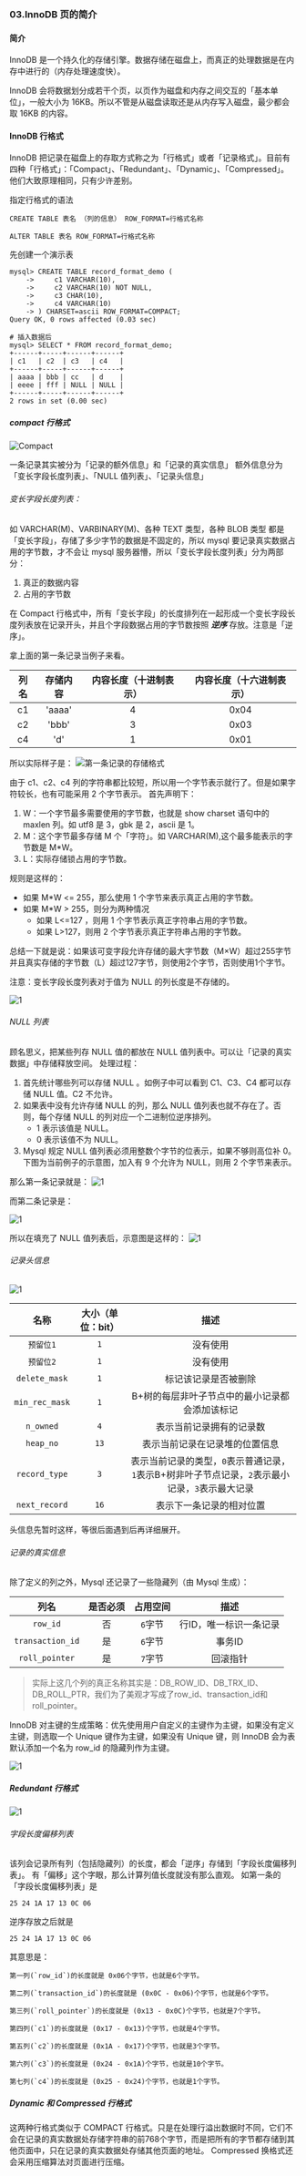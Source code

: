 ### 03.InnoDB 页的简介


#### 简介
InnoDB 是一个持久化的存储引擎。数据存储在磁盘上，而真正的处理数据是在内存中进行的（内存处理速度快）。

InnoDB 会将数据划分成若干个页，以页作为磁盘和内存之间交互的「基本单位」，一般大小为 16KB。所以不管是从磁盘读取还是从内存写入磁盘，最少都会取 16KB 的内容。


#### InnoDB 行格式
InnoDB 把记录在磁盘上的存取方式称之为「行格式」或者「记录格式」。目前有四种「行格式」：「Compact」、「Redundant」、「Dynamic」、「Compressed」。他们大致原理相同，只有少许差别。

指定行格式的语法
```shell
CREATE TABLE 表名 （列的信息） ROW_FORMAT=行格式名称

ALTER TABLE 表名 ROW_FORMAT=行格式名称
```

先创建一个演示表
```shell
mysql> CREATE TABLE record_format_demo (
    ->     c1 VARCHAR(10),
    ->     c2 VARCHAR(10) NOT NULL,
    ->     c3 CHAR(10),
    ->     c4 VARCHAR(10)
    -> ) CHARSET=ascii ROW_FORMAT=COMPACT;
Query OK, 0 rows affected (0.03 sec)

# 插入数据后
mysql> SELECT * FROM record_format_demo;
+------+-----+------+------+
| c1   | c2  | c3   | c4   |
+------+-----+------+------+
| aaaa | bbb | cc   | d    |
| eeee | fff | NULL | NULL |
+------+-----+------+------+
2 rows in set (0.00 sec)
```

##### compact 行格式
![Compact](https://kagami-1259053372.cos.ap-chengdu.myqcloud.com/images/15713772531658.jpg)


一条记录其实被分为「记录的额外信息」和「记录的真实信息」
额外信息分为「变长字段长度列表」、「NULL 值列表」、「记录头信息」

###### 变长字段长度列表：
如 VARCHAR(M)、VARBINARY(M)、各种 TEXT 类型，各种 BLOB 类型 都是「变长字段」，存储了多少字节的数据是不固定的，所以 mysql 要记录真实数据占用的字节数，才不会让 mysql 服务器懵，所以「变长字段长度列表」分为两部分：
1. 真正的数据内容
2. 占用的字节数

在 Compact 行格式中，所有「变长字段」的长度排列在一起形成一个变长字段长度列表放在记录开头，并且个字段数据占用的字节数按照 ***逆序***
存放。注意是「逆序」。

拿上面的第一条记录当例子来看。

|列名	|存储内容|	内容长度（十进制表示）|	内容长度（十六进制表示）|
|:--:|:--:|:--:|:--:|
|c1	|'aaaa'|	4|	0x04|
|c2	|'bbb'|	3|	0x03|
|c4	|'d'	|1|	0x01|

所以实际样子是：
![第一条记录的存储格式](https://kagami-1259053372.cos.ap-chengdu.myqcloud.com/images/15713772672832.jpg)


由于 c1、c2、c4 列的字符串都比较短，所以用一个字节表示就行了。但是如果字符较长，也有可能采用 2 个字节表示。
首先声明下：
1. W：一个字节最多需要使用的字节数，也就是 show charset 语句中的 maxlen 列。如 utf8 是 3，gbk 是 2，ascii 是 1。
2. M：这个字节最多存储 M 个「字符」。如 VARCHAR(M),这个最多能表示的字节数是 M\*W。
3. L：实际存储锁占用的字节数。

规则是这样的：
* 如果 M\*W <= 255，那么使用 1 个字节来表示真正占用的字节数。
* 如果 M\*W > 255，则分为两种情况
    * 如果 L<=127 ，则用 1 个字节表示真正字符串占用的字节数。
    * 如果 L>127，则用 2 个字节表示真正字符串占用的字节数。

总结一下就是说：如果该可变字段允许存储的最大字节数（M×W）超过255字节并且真实存储的字节数（L）超过127字节，则使用2个字节，否则使用1个字节。

注意：变长字段长度列表对于值为 NULL 的列长度是不存储的。

![1](https://kagami-1259053372.cos.ap-chengdu.myqcloud.com/images/15713772818658.jpg)


###### NULL 列表
顾名思义，把某些列存 NULL 值的都放在 NULL 值列表中。可以让「记录的真实数据」中存储释放空间。
处理过程：
1. 首先统计哪些列可以存储 NULL 。如例子中可以看到 C1、C3、C4 都可以存储 NULL 值。C2 不允许。
2. 如果表中没有允许存储 NULL 的列，那么 NULL 值列表也就不存在了。否则，每个存储 NULL 的列对应一个二进制位逆序排列。
    * 1 表示该值是 NULL。
    * 0 表示该值不为 NULL。
3. Mysql 规定 NULL 值列表必须用整数个字节的位表示，如果不够则高位补 0。下图为当前例子的示意图，加入有 9 个允许为 NULL，则用 2 个字节来表示。

那么第一条记录就是：
![1](https://kagami-1259053372.cos.ap-chengdu.myqcloud.com/images/15713772939946.jpg)



而第二条记录是：

![1](https://kagami-1259053372.cos.ap-chengdu.myqcloud.com/images/15713773051649.jpg)



所以在填充了 NULL 值列表后，示意图是这样的：
![1](https://kagami-1259053372.cos.ap-chengdu.myqcloud.com/images/15713773196405.jpg)



###### 记录头信息

![1](https://kagami-1259053372.cos.ap-chengdu.myqcloud.com/images/15713773305757.jpg)


|名称|大小（单位：bit）|描述|
|:--:|:--:|:--:|
|`预留位1`|`1`|没有使用|
|`预留位2`|`1`|没有使用|
|`delete_mask`|`1`|标记该记录是否被删除|
|`min_rec_mask`|`1`|B+树的每层非叶子节点中的最小记录都会添加该标记|
|`n_owned`|`4`|表示当前记录拥有的记录数|
|`heap_no`|`13`|表示当前记录在记录堆的位置信息|
|`record_type`|`3`|表示当前记录的类型，`0`表示普通记录，`1`表示B+树非叶子节点记录，`2`表示最小记录，`3`表示最大记录|
|`next_record`|`16`|表示下一条记录的相对位置|


头信息先暂时这样，等很后面遇到后再详细展开。


###### 记录的真实信息
除了定义的列之外，Mysql 还记录了一些隐藏列（由 Mysql 生成）：

|列名|是否必须|占用空间|描述|
|:--:|:--:|:--:|:--:|
|`row_id`|否|`6`字节|行ID，唯一标识一条记录|
|`transaction_id`|是|`6`字节|事务ID|
|`roll_pointer`|是|`7`字节|回滚指针|

> 实际上这几个列的真正名称其实是：DB_ROW_ID、DB_TRX_ID、DB_ROLL_PTR，我们为了美观才写成了row_id、transaction_id和roll_pointer。

InnoDB 对主键的生成策略：优先使用用户自定义的主键作为主键，如果没有定义主键，则选取一个 Unique 键作为主键，如果没有 Unique 键，则 InnoDB 会为表默认添加一个名为 row_id 的隐藏列作为主键。

![1](https://kagami-1259053372.cos.ap-chengdu.myqcloud.com/images/15713773440104.jpg)



##### Redundant 行格式
![1](https://kagami-1259053372.cos.ap-chengdu.myqcloud.com/images/15713773545172.jpg)



###### 字段长度偏移列表
该列会记录所有列（包括隐藏列）的长度，都会「逆序」存储到「字段长度偏移列表」。
有「偏移」这个字眼，那么计算列值长度就没有那么直观。
如第一条的「字段长度偏移列表」是
```shell
25 24 1A 17 13 0C 06
```

逆序存放之后就是
```shell
25 24 1A 17 13 0C 06
```

其意思是：
```shell
第一列(`row_id`)的长度就是 0x06个字节，也就是6个字节。

第二列(`transaction_id`)的长度就是 (0x0C - 0x06)个字节，也就是6个字节。

第三列(`roll_pointer`)的长度就是 (0x13 - 0x0C)个字节，也就是7个字节。

第四列(`c1`)的长度就是 (0x17 - 0x13)个字节，也就是4个字节。

第五列(`c2`)的长度就是 (0x1A - 0x17)个字节，也就是3个字节。

第六列(`c3`)的长度就是 (0x24 - 0x1A)个字节，也就是10个字节。

第七列(`c4`)的长度就是 (0x25 - 0x24)个字节，也就是1个字节。
```

##### Dynamic 和 Compressed 行格式
这两种行格式类似于 COMPACT 行格式。只是在处理行溢出数据时不同，它们不会在记录的真实数据处存储字符串的前768个字节，而是把所有的字节都存储到其他页面中，只在记录的真实数据处存储其他页面的地址。
Compressed 换格式还会采用压缩算法对页面进行压缩。
